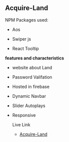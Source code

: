## Acquire-Land

NPM Packages used:
- Aos
* Swiper js
+ React Tooltip

 **features and characteristics**
 - website about Land
 - Password Valifation
 - Hosted in firebase
 - Dynamic Navbar
 - Slider Autoplays
 - Responsive

   Live Link
   - [Acquire-Land](https://github.com/majid111)




